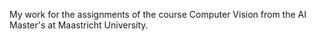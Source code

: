 My work for the assignments of the course Computer Vision from the AI Master's at Maastricht University.
